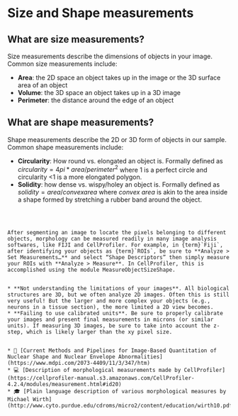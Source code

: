 # Size and Shape measurements

## What are size measurements?
Size measurements describe the dimensions of objects in your image. Common size measurements include:

* **Area**: the 2D space an object takes up in the image or the 3D surface area of an object
* **Volume**: the 3D space an object takes up in a 3D image
* **Perimeter**: the distance around the edge of an object

## What are shape measurements?
Shape measurements describe the 2D or 3D form of objects in our sample. Common shape measurements include:

* **Circularity**: How round vs. elongated an object is. Formally defined as $circularity = 4pi*{area}/{perimeter}^2$ where 1 is a perfect circle and circularity <1 is a more elongated polygon.
* **Solidity**: how dense vs. wispy/holey an object is. Formally defined as $solidity = area/convex area$ where _convex area_ is akin to the area inside a shape formed by stretching a rubber band around the object.

<br>

```{dropdown} 📏 How do I measure it?

After segmenting an image to locate the pixels belonging to different objects, morphology can be measured readily in many image analysis softwares, like FIJI and CellProfiler. For example, in {term}`Fiji`, after identifying your objects as {term}`ROIs`, be sure to **Analyze > Set Measurements…** and select “Shape Descriptors” then simply measure your ROIs with **Analyze > Measure**. In CellProfiler, this is accomplished using the module MeasureObjectSizeShape.
```

```{dropdown} <span style="color: red">⚠️</span> Where can things go wrong?

* **Not understanding the limitations of your images**. All biological structures are 3D, but we often analyze 2D images. Often this is still very useful! But the larger and more complex your objects (e.g., neurons in a tissue section), the more limited a 2D view becomes.
* **Failing to use calibrated units**. Be sure to properly calibrate your images and present final measurements in microns (or similar units). If measuring 3D images, be sure to take into account the z-step, which is likely larger than the xy pixel size.
```

```{dropdown} 📚🤷‍♀️ Where can I learn more?

* 📄 [Current Methods and Pipelines for Image-Based Quantitation of Nuclear Shape and Nuclear Envelope Abnormalities](https://www.mdpi.com/2073-4409/11/3/347/htm)
* 💻 [Description of morphological measurements made by CellProfiler](https://cellprofiler-manual.s3.amazonaws.com/CellProfiler-4.2.4/modules/measurement.html#id20)
* 🎓 [Plain language description of various morphological measures by Michael Wirth](http://www.cyto.purdue.edu/cdroms/micro2/content/education/wirth10.pdf)
```
